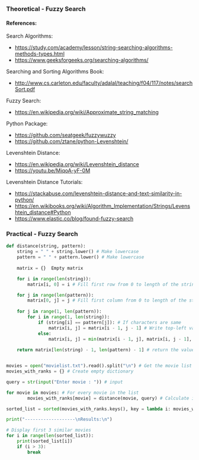 ### Theoretical - Fuzzy Search

#### **References:**

Search Algorithms:
- https://study.com/academy/lesson/string-searching-algorithms-methods-types.html
- https://www.geeksforgeeks.org/searching-algorithms/

Searching and Sorting Algorithms Book:
- http://www.cs.carleton.edu/faculty/adalal/teaching/f04/117/notes/searchSort.pdf 

Fuzzy Search:
- https://en.wikipedia.org/wiki/Approximate_string_matching

Python Package:
- https://github.com/seatgeek/fuzzywuzzy
- https://github.com/ztane/python-Levenshtein/

Levenshtein Distance:
- https://en.wikipedia.org/wiki/Levenshtein_distance
- https://youtu.be/MiqoA-yF-0M

Levenshtein Distance Tutorials:
- https://stackabuse.com/levenshtein-distance-and-text-similarity-in-python/
- https://en.wikibooks.org/wiki/Algorithm_Implementation/Strings/Levenshtein_distance#Python
- https://www.elastic.co/blog/found-fuzzy-search


### Practical - Fuzzy Search

```python
def distance(string, pattern):
    string = " " + string.lower() # Make lowercase
    pattern = " " + pattern.lower() # Make lowercase
   
    matrix = {}  Empty matrix

    for i in range(len(string)):
        matrix[i, 0] = i # Fill first row from 0 to length of the string

    for j in range(len(pattern)):
        matrix[0, j] = j # Fill first column from 0 to length of the string
   
    for j in range(1, len(pattern)):
        for i in range(1, len(string)):
            if (string[i] == pattern[j]): # If characters are same
                matrix[i, j] = matrix[i - 1, j - 1] # Write top-left value
            else:
                matrix[i, j] = min(matrix[i - 1, j], matrix[i, j - 1], matrix[i - 1, j - 1]) + 1 # Write 1 + smallest value on top, left, or top-left. 
    
    return matrix[len(string) - 1, len(pattern) - 1] # return the value in last element


movies = open("movielist.txt").read().split("\n") # Get the movie list
movies_with_ranks = {} # Create empty dictionary

query = str(input("Enter movie : ")) # input

for movie in movies: # For every movie in the list
		movies_with_ranks[movie] = distance(movie, query) # Calculate its distance and add to the dictionary 

sorted_list = sorted(movies_with_ranks.keys(), key = lambda i: movies_with_ranks[i]) # Get a list from dictionary sorted based on values

print("-------------------\nResults:\n")

# Display first 3 similar movies
for i in range(len(sorted_list)):
    print(sorted_list[i])
    if (i > 3):
        break
```